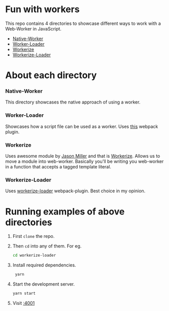 # Fun with workers

This repo contains 4 directories to showcase different ways to work with a Web-Worker in JavaScript.

- [Native-Worker](https://github.com/yTakkar/fun-with-workers/blob/master/native-worker)
- [Worker-Loader](https://github.com/yTakkar/fun-with-workers/blob/master/worker-loader)
- [Workerize](https://github.com/yTakkar/fun-with-workers/blob/master/workerize)
- [Workerize-Loader](https://github.com/yTakkar/fun-with-workers/blob/master/workerize-loader)

# About each directory

### Native-Worker
This directory showcases the native approach of using a worker. 

### Worker-Loader
Showcases how a script file can be used as a worker. Uses [this](https://github.com/webpack-contrib/worker-loader) webpack plugin.

### Workerize
Uses awesome module by [Jason Miller](https://github.com/developit) and that is [Workerize](https://github.com/developit/workerize). Allows us to move a module into web-worker. Basically you'll be writing you web-worker in a function that accepts a tagged template literal.

### Workerize-Loader
Uses [workerize-loader](https://github.com/developit/workerize-loader) webpack-plugin. Best choice in my opinion.

# Running examples of above directories
1. First `clone` the repo.

2. Then `cd` into any of them. For eg.
    ```bash
    cd workerize-loader
    ```
3. Install required dependencies. 
   ```bash
    yarn
    ```

4. Start the development server.
    ```bash
    yarn start
    ```
    
5. Visit [:4001](http://localhost:4001)